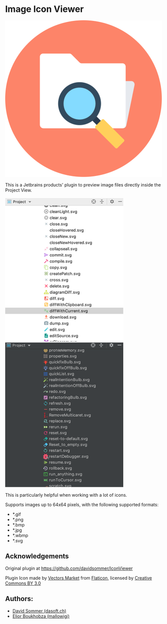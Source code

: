 # Image Icon Viewer

![pluginIcon.svg](resources/META-INF/pluginIcon.svg)

This is a Jetbrains products' plugin to preview image files directly inside the Project View.

![light.png](docs/light.png) ![darcula.png](docs/darcula.png)

This is particularly helpful when working with a lot of icons.

Supports images up to 64x64 pixels, with the following supported formats:

 - *.gif
 - *.png 
 - *.bmp
 - *.jpg
 - *.wbmp
 - *.svg

## Acknowledgements
Original plugin at https://github.com/davidsommer/IconViewer

Plugin Icon made by [Vectors Market](https://www.flaticon.com/authors/vectors-market) from [Flaticon](http://www.flaticon.com), licensed by [Creative Commons BY 3.0](http://creativecommons.org/licenses/by/3.0/)

## Authors:
- [David Sommer (dasoft.ch)](https://github.com/davidsommer)
- [Elior Boukhobza (mallowigi)](https://github.com/mallowigi)
